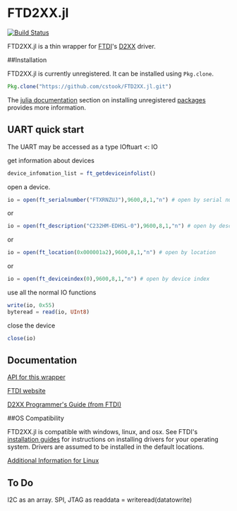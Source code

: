# FTD2XX.jl

[![Build Status](https://travis-ci.org/cstook/FTD2XX.jl.svg?branch=master)](https://travis-ci.org/cstook/FTD2XX.jl)

FTD2XX.jl is a thin wrapper for [FTDI](http://www.ftdichip.com)'s [D2XX](http://www.ftdichip.com/Drivers/D2XX.htm) driver.

##Installation

FTD2XX.jl is currently unregistered.  It can be installed using ```Pkg.clone```.
```julia
Pkg.clone("https://github.com/cstook/FTD2XX.jl.git")
```
The [julia documentation](http://docs.julialang.org) section on installing unregistered [packages](http://docs.julialang.org/en/release-0.4/manual/packages/#packages) provides more information.

## UART quick start

The UART may be accessed as a type IOftuart <: IO

get information about devices

```julia
device_infomation_list = ft_getdeviceinfolist()
```

open a device.
```julia
io = open(ft_serialnumber("FTXRNZUJ"),9600,8,1,"n") # open by serial number
```
or
```julia
io = open(ft_description("C232HM-EDHSL-0"),9600,8,1,"n") # open by description
```
or
```julia
io = open(ft_location(0x000001a2),9600,8,1,"n") # open by location
```
or
```julia
io = open(ft_deviceindex(0),9600,8,1,"n") # open by device index
```
use all the normal IO functions
```julia
write(io, 0x55)
byteread = read(io, UInt8)
```
close the device
```julia
close(io)
```

## Documentation
[API for this wrapper](https://github.com/cstook/FTD2XX.jl/blob/master/doc/api.md)

[FTDI website](http://www.ftdichip.com)

[D2XX Programmer's Guide (from FTDI)](http://www.ftdichip.com/Support/Documents/ProgramGuides/D2XX_Programmer's_Guide%28FT_000071%29.pdf)


##OS Compatibility

FTD2XX.jl is compatible with windows, linux, and osx.  See FTDI's [installation guides](http://www.ftdichip.com/Support/Documents/InstallGuides.htm) for instructions on installing drivers for your operating system.  Drivers are assumed to be installed in the default locations.

[Additional Information for Linux](https://github.com/cstook/FTD2XX.jl/blob/master/doc/AdditionalInformationforLinux.md)

## To Do

I2C as an array.
SPI, JTAG as readdata = writeread(datatowrite)